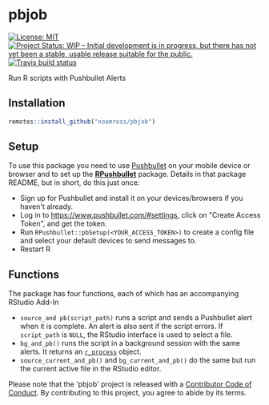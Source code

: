 # pbjob

 <!-- badges: start -->
 [![License:
MIT](https://img.shields.io/badge/License-MIT-blue.svg)](https://opensource.org/licenses/MIT)
[![Project Status: WIP – Initial development is in progress, but there has not yet been a stable, usable release suitable for the public.](https://www.repostatus.org/badges/latest/wip.svg)](https://www.repostatus.org/#wip)
  [![Travis build status](https://travis-ci.org/noamross/pbjob.svg?branch=master)](https://travis-ci.org/noamross/pbjob)
  <!-- badges: end -->

Run R scripts with Pushbullet Alerts

## Installation

``` r
remotes::install_github("noamross/pbjob")
```

## Setup

To use this package you need to use [Pushbullet](https://www.pushbullet.com/) on
your mobile device or browser and to set up the
[**RPushbullet**](https://github.com/eddelbuettel/rpushbullet) package. Details
in that package README, but in short, do this just once:

- Sign up for Pushbullet and install it on your devices/browsers if you haven't
  already.
- Log in to <https://www.pushbullet.com/#settings>, click on "Create Access
  Token", and get the token.
- Run `RPushbullet::pbSetup(<YOUR_ACCESS_TOKEN>)` to create a config file and
  select your default devices to send messages to.
- Restart R

##  Functions

The package has four functions, each of which has an accompanying RStudio Add-In

- `source_and pb(script_path)` runs a script and sends a Pushbullet alert when
  it is complete.  An alert is also sent if the script errors. If `script_path`
  is `NULL`, the RStudio interface is used to select a file.
- `bg_and_pb()` runs the script in a background session with the same alerts.
  It returns an [`r_process`](https://callr.r-lib.org/reference/r_bg.html) object.
- `source_current_and_pb()` and `bg_current_and_pb()` do the same but run
  the current active file in the RStudio editor.

Please note that the 'pbjob' project is released with a 
[Contributor Code of Conduct](CODE_OF_CONDUCT.md). By contributing to this
project, you agree to abide by its terms.
